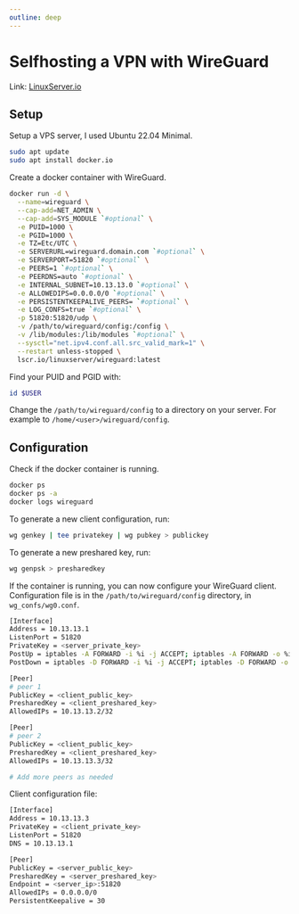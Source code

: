 ```yaml
---
outline: deep
---
```


# Selfhosting a VPN with WireGuard

Link: [LinuxServer.io](https://docs.linuxserver.io/images/docker-wireguard/)

## Setup

Setup a VPS server, I used Ubuntu 22.04 Minimal.

```bash
sudo apt update 
sudo apt install docker.io
```

Create a docker container with WireGuard.

```bash
docker run -d \
  --name=wireguard \
  --cap-add=NET_ADMIN \
  --cap-add=SYS_MODULE `#optional` \
  -e PUID=1000 \
  -e PGID=1000 \
  -e TZ=Etc/UTC \
  -e SERVERURL=wireguard.domain.com `#optional` \
  -e SERVERPORT=51820 `#optional` \
  -e PEERS=1 `#optional` \
  -e PEERDNS=auto `#optional` \
  -e INTERNAL_SUBNET=10.13.13.0 `#optional` \
  -e ALLOWEDIPS=0.0.0.0/0 `#optional` \
  -e PERSISTENTKEEPALIVE_PEERS= `#optional` \
  -e LOG_CONFS=true `#optional` \
  -p 51820:51820/udp \
  -v /path/to/wireguard/config:/config \
  -v /lib/modules:/lib/modules `#optional` \
  --sysctl="net.ipv4.conf.all.src_valid_mark=1" \
  --restart unless-stopped \
  lscr.io/linuxserver/wireguard:latest
```

Find your PUID and PGID with:

```bash
id $USER
```

Change the `/path/to/wireguard/config` to a directory on your server. For example to `/home/<user>/wireguard/config`.

## Configuration

Check if the docker container is running.

```bash
docker ps
docker ps -a
docker logs wireguard
```

To generate a new client configuration, run:

```bash
wg genkey | tee privatekey | wg pubkey > publickey
```

To generate a new preshared key, run:
```bash
wg genpsk > presharedkey
```

If the container is running, you can now configure your WireGuard client. Configuration file is in the `/path/to/wireguard/config` directory, in `wg_confs/wg0.conf`.

```bash
[Interface]
Address = 10.13.13.1
ListenPort = 51820
PrivateKey = <server_private_key>
PostUp = iptables -A FORWARD -i %i -j ACCEPT; iptables -A FORWARD -o %i -j ACCEPT; iptables -t nat -A POSTROUTING -o eth+ -j MASQUERADE
PostDown = iptables -D FORWARD -i %i -j ACCEPT; iptables -D FORWARD -o %i -j ACCEPT; iptables -t nat -D POSTROUTING -o eth+ -j MASQUERADE

[Peer]
# peer 1
PublicKey = <client_public_key>
PresharedKey = <client_preshared_key>
AllowedIPs = 10.13.13.2/32

[Peer]
# peer 2
PublicKey = <client_public_key>
PresharedKey = <client_preshared_key>
AllowedIPs = 10.13.13.3/32

# Add more peers as needed
```

Client configuration file:

```bash
[Interface]
Address = 10.13.13.3
PrivateKey = <client_private_key>
ListenPort = 51820
DNS = 10.13.13.1

[Peer]
PublicKey = <server_public_key>
PresharedKey = <server_preshared_key>
Endpoint = <server_ip>:51820
AllowedIPs = 0.0.0.0/0
PersistentKeepalive = 30
```